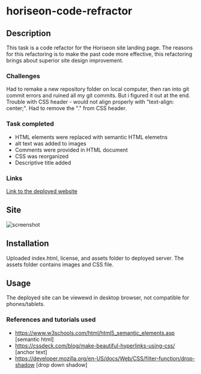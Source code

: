 # horiseon-code-refractor

## Description

This task is a code refactor for the Horiseon site landing page. The reasons for this refactoring is to make the past code more effective, this refactoring brings about superior site design improvement.


### Challenges
Had to remake a new repository folder on local computer, then ran into git commit errors and ruined all my git commits. But i figured it out at the end.
Trouble with CSS header - would not align properly with "text-align: center;". Had to remove the "." from CSS header.

### Task completed

* HTML elements were replaced with semantic HTML elemetns
* alt text was added to images
* Comments were provided in HTML document
* CSS was reorganized 
* Descriptive title added

### Links

[Link to the deployed website](https://brandondijon.github.io/horiseon-code-refractor/)

## Site

![screenshot](https://user-images.githubusercontent.com/108966627/184518001-c1ed86e0-aa98-4f92-a282-73f414cec9d0.jpg)



##  Installation

Uploaded index.html, license, and assets folder to deployed server. The assets folder contains images and CSS file.

## Usage

The deployed site can be viewewd in desktop browser, not compatible for phones/tablets.

### References and tutorials used
* https://www.w3schools.com/html/html5_semantic_elements.asp [semantic html]
* https://cssdeck.com/blog/make-beautiful-hyperlinks-using-css/ [anchor text]
* https://developer.mozilla.org/en-US/docs/Web/CSS/filter-function/drop-shadow [drop down shadow]
